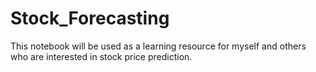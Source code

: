 # Stock_Forecasting

This notebook will be used as a learning resource for myself and others who are interested in stock price prediction.
